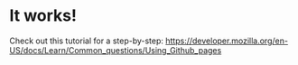 # It works!
Check out this tutorial for a step-by-step:
https://developer.mozilla.org/en-US/docs/Learn/Common_questions/Using_Github_pages
